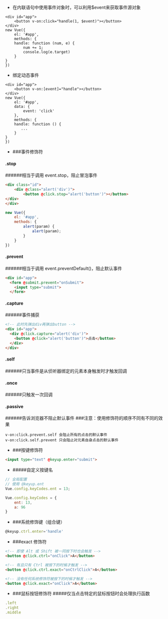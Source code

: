 - 在内联语句中使用事件对象时，可以利用$event来获取事件源对象 
```
<div id="app">
    <button v-on:click="handle(1, $event)"></button>
</div>
new Vue({
    el: '#app',
    methods: {
    handle: function (num, e) {
        num += 1;
        console.log(e.target)
    }
}
})
```
- 绑定动态事件
```
<div id="app">
    <button v-on:[event]="handle"></button>
</div>
new Vue({
    el: '#app',
    data: {
        event: 'click'
    },
    methods: {
    handle: function () {
       ...
    }
}
})
```
- ###事件修饰符
#### .stop
######相当于调用 event.stop，阻止冒泡事件
```html
<div class="id">
    <div @class="alert('div')">
        <button @click.stop="alert('button')"></button>
</div>
</div>
```
```javascript
new Vue({
    el: '#app',
    methods: {
        alert(param) {
            alert(param);
        }      
    }
})
```
#### .prevent
######相当于调用 event.preventDefault()，阻止默认事件
```html
<div id="app">
  <form @submit.prevent="onSubmit">
    <input type="submit">
  </form>
```
#### .capture
######事件捕获
```html
<!-- 此时先弹出div再弹出button -->
<div id="app">
  <div @click.capture="alert('div')">
    <button @click="alert('button')">点击</button>
  </div>
</div>
```
#### .self
######只当事件是从侦听器绑定的元素本身触发时才触发回调
#### .once
######只触发一次回调
#### .passive
######告诉浏览器不阻止默认事件
###注意：使用修饰符的顺序不同有不同的效果
````
v-on:click.prevent.self 会阻止所有的点击的默认事件
v-on:click.self.prevent 只会阻止对元素自身点击的默认事件
````
- ###按键修饰符
```html
<input type="text" @keyup.enter="submit">
```
- #####自定义按键名
```javascript
// 全局配置
// 使用 @keyup.ent
Vue.config.keyCodes.ent = 13; 
```
```javascript
Vue.config.keyCodes = {  
    ent: 13,
    a: 96
}
```
- ###系统修饰键（组合键）
```javascript
@keyup.ctrl.enter='handle'
```
- ###exact 修饰符
```html
<!-- 即使 Alt 或 Shift 被一同按下时也会触发 -->
<button @click.ctrl="onClick">A</button>

<!-- 有且只有 Ctrl 被按下的时候才触发 -->
<button @click.ctrl.exact="onCtrlClick">A</button>

<!-- 没有任何系统修饰符被按下的时候才触发 -->
<button @click.exact="onClick">A</button>
```
- ###鼠标按钮修饰符
#####仅当点击特定的鼠标按钮时会处理执行函数
```javascript
.left
.right
.middle
```